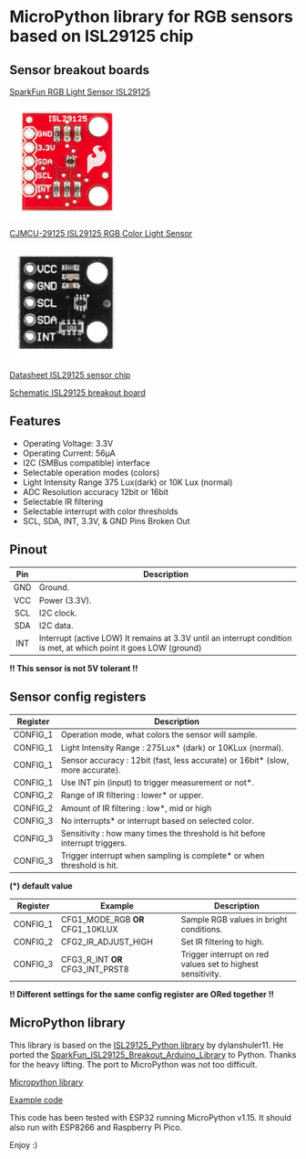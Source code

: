 # MicroPython library for RGB sensors based on ISL29125 chip

## Sensor breakout boards

[SparkFun RGB Light Sensor ISL29125](https://www.sparkfun.com/products/12829)

![SparkFun](images/sparkfun_ISL29125.jpg)

[CJMCU-29125 ISL29125 RGB Color Light Sensor](https://www.banggood.com/CJMCU-29125-ISL29125-RGB-Color-Light-Sensor-Red-Green-Blue-Three-color-Light-Sensor-Module-p-1236412.html?cur_warehouse=CN)

![CJMCU-29125](images/cjmcu-19125.jpg)

[Datasheet ISL29125 sensor chip](resources/isl29125_datasheet.pdf)

[Schematic ISL29125 breakout board](resources/ISL29125_Breakout-v10.pdf)


## Features
* Operating Voltage: 3.3V
* Operating Current: 56µA
* I2C (SMBus compatible) interface
* Selectable operation modes (colors) 
* Light Intensity Range 375 Lux(dark) or 10K Lux (normal)
* ADC Resolution accuracy 12bit or 16bit
* Selectable IR filtering
* Selectable interrupt with color thresholds
* SCL, SDA, INT, 3.3V, & GND Pins Broken Out

## Pinout
Pin|Description
:--:|-----------
GND|Ground.
VCC|Power (3.3V).
SCL|I2C clock.
SDA|I2C data.
INT|Interrupt (active LOW) It remains at 3.3V until an interrupt condition is met, at which point it goes LOW (ground)

__!! This sensor is not 5V tolerant !!__

## Sensor config registers
Register|Description
:------:|-----------
CONFIG_1|Operation mode, what colors the sensor will sample.
CONFIG_1|Light Intensity Range : 275Lux* (dark) or 10KLux (normal).
CONFIG_1|Sensor accuracy : 12bit (fast, less accurate) or 16bit* (slow, more accurate).
CONFIG_1|Use INT pin (input) to trigger measurement or not*.
CONFIG_2|Range of IR filtering : lower* or upper.
CONFIG_2|Amount of IR filtering : low*, mid or high
CONFIG_3|No interrupts* or interrupt based on selected color.
CONFIG_3|Sensitivity : how many times the threshold is hit before interrupt triggers.
CONFIG_3|Trigger interrupt when sampling is complete* or when threshold is hit.

__(*) default value__

Register|Example|Description
:------:|-----------|-----------
CONFIG_1|CFG1_MODE_RGB __OR__ CFG1_10KLUX|Sample RGB values in bright conditions.
CONFIG_2|CFG2_IR_ADJUST_HIGH|Set IR filtering to high.
CONFIG_3|CFG3_R_INT __OR__ CFG3_INT_PRST8|Trigger interrupt on red values set to highest sensitivity.

__!! Different settings for the same config register are ORed together !!__

## MicroPython library

This library is based on the [ISL29125_Python library](https://github.com/dylanshuler11/ISL29125_Python) by dylanshuler11. 
He ported the  [SparkFun_ISL29125_Breakout_Arduino_Library](https://github.com/sparkfun/SparkFun_ISL29125_Breakout_Arduino_Library) to Python. Thanks for the heavy lifting. The port to MicroPython was not too difficult.

[Micropython library](isl29125.py)

[Example code](test_isl29125.py)

This code has been tested with ESP32 running MicroPython v1.15. It should also run with ESP8266 and Raspberry Pi Pico.

Enjoy :)
